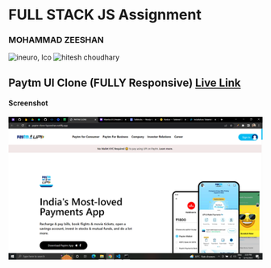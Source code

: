 # FULL STACK JS Assignment
### MOHAMMAD ZEESHAN

![ineuro, lco](https://img.shields.io/badge/iNeuron-LCO-green)
![hitesh choudhary](https://img.shields.io/badge/Hitesh--Choudhary-Full--stack--JS--bootcamp-red)



## Paytm UI Clone (FULLY Responsive) [Live Link](https://paytm-clone-byzeeshan.netlify.app/)

#### Screenshot

![Desktop](./img1.png)